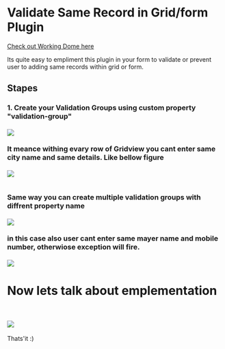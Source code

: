 

<h1>Validate Same Record in Grid/form Plugin </h1>
<p>

<a href="http://suraj-mahajan.github.io/Validate-Duplicate-Recored/Demo.html" >Check out Working Dome here</a>

</p>

<p>
Its quite easy to empliment this plugin in your form to validate or prevent user to adding same records within grid or form.   

</p>
<p>
<h2>Stapes</h2>
<h3>1. Create your Validation Groups using custom property "validation-group"
<br><br>
<img src="http://suraj-mahajan.github.io/Validate-Duplicate-Recored/images/01.jpg">
<br><br>
It meance withing evary row of Gridview you cant enter same city name and same details. Like bellow figure
<br><br>
<img src="http://suraj-mahajan.github.io/Validate-Duplicate-Recored/images/02.jpg" >
<br><br>

Same way you can create multiple validation groups with diffrent property name
<br><br>
<img src="http://suraj-mahajan.github.io/Validate-Duplicate-Recored/images/03.jpg" >
<br><br>
in this case also user cant enter same mayer name and mobile number, otherwiose exception will fire.
<br><br>
<img src="http://suraj-mahajan.github.io/Validate-Duplicate-Recored/images/04.jpg">

</h3>

<h1>Now lets talk about emplementation</h1>
<br><br>
<img src="http://suraj-mahajan.github.io/Validate-Duplicate-Recored/images/05.jpg">
<br><br>
Thats'it :)
<br>
</p>

